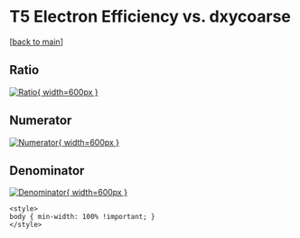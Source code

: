 # T5 Electron Efficiency vs. dxycoarse

[[back to main](./)]



## Ratio

[![Ratio](../mtv/var/T5_11_eff_dxycoarse.png){ width=600px }](../mtv/var/T5_11_eff_dxycoarse.pdf)

## Numerator

[![Numerator](../mtv/num/T5_11_eff_dxycoarse_num0.png){ width=600px }](../mtv/num/T5_11_eff_dxycoarse_num0.pdf)

## Denominator

[![Denominator](../mtv/den/T5_11_eff_dxycoarse_den.png){ width=600px }](../mtv/den/T5_11_eff_dxycoarse_den.pdf)


``` {=html}
<style>
body { min-width: 100% !important; }
</style>
```
